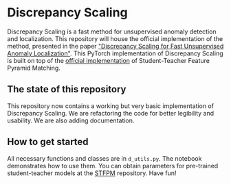 # Discrepancy Scaling
Discrepancy Scaling is a fast method for unsupervised anomaly detection and localization. This repository will house the official implementation of the method, presented in the paper ["Discrepancy Scaling for Fast Unsupervised
Anomaly Localization"](http://hdl.handle.net/10138/565340). This PyTorch implementation of Discrepancy Scaling is built on top of the [official implementation](https://github.com/gdwang08/STFPM) of Student-Teacher Feature Pyramid Matching.

## The state of this repository
This repository now contains a working but very basic implementation of Discrepancy Scaling. We are refactoring the code for better legibility and usability. We are also adding documentation.

## How to get started
All necessary functions and classes are in `d_utils.py`. The notebook demonstrates how to use them. You can obtain parameters for pre-trained student-teacher models at the [STFPM](https://github.com/gdwang08/STFPM) repository. Have fun!
